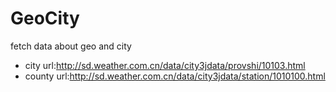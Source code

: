 GeoCity
=======

fetch data about geo and city

 * city url:http://sd.weather.com.cn/data/city3jdata/provshi/10103.html
 * county url:http://sd.weather.com.cn/data/city3jdata/station/1010100.html
